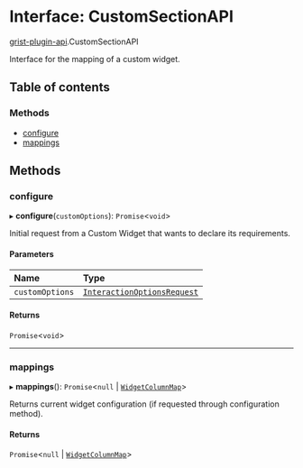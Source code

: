 # Interface: CustomSectionAPI

[grist-plugin-api](../modules/grist_plugin_api.md).CustomSectionAPI

Interface for the mapping of a custom widget.

## Table of contents

### Methods

- [configure](grist_plugin_api.CustomSectionAPI.md#configure)
- [mappings](grist_plugin_api.CustomSectionAPI.md#mappings)

## Methods

### configure

▸ **configure**(`customOptions`): `Promise`<`void`\>

Initial request from a Custom Widget that wants to declare its requirements.

#### Parameters

| Name | Type |
| :------ | :------ |
| `customOptions` | [`InteractionOptionsRequest`](grist_plugin_api.InteractionOptionsRequest.md) |

#### Returns

`Promise`<`void`\>

___

### mappings

▸ **mappings**(): `Promise`<``null`` \| [`WidgetColumnMap`](grist_plugin_api.WidgetColumnMap.md)\>

Returns current widget configuration (if requested through configuration method).

#### Returns

`Promise`<``null`` \| [`WidgetColumnMap`](grist_plugin_api.WidgetColumnMap.md)\>
